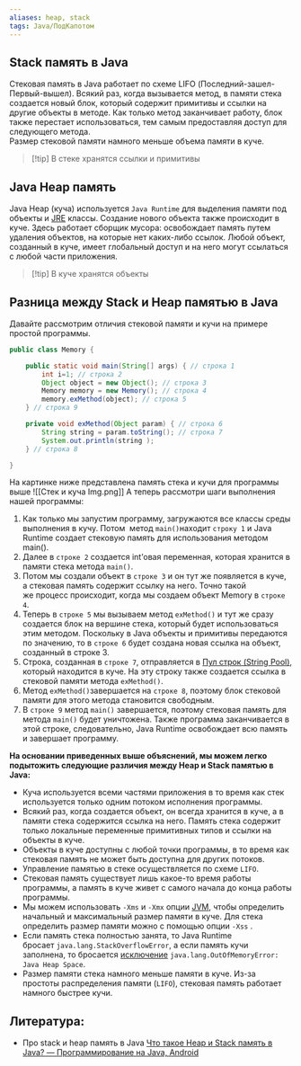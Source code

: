 ```yaml
---
aliases: heap, stack
tags: Java/ПодКапотом
---
```

## Stack память в Java

Стековая память в Java работает по схеме LIFO (Последний-зашел-Первый-вышел). Всякий раз, когда вызывается метод, в памяти стека создается новый блок, который содержит примитивы и ссылки на другие объекты в методе. Как только метод заканчивает работу, блок также перестает использоваться, тем самым предоставляя доступ для следующего метода.  
Размер стековой памяти намного меньше объема памяти в куче.

>[!tip] В стеке хранятся ссылки и примитивы

## Java Heap память

Java Heap (куча) используется `Java Runtime` для выделения памяти под объекты и [JRE](https://javadevblog.com/chto-takoe-jdk-jre-i-jvm-v-java.html) классы. Создание нового объекта также происходит в куче. Здесь работает сборщик мусора: освобождает память путем удаления объектов, на которые нет каких-либо ссылок. Любой объект, созданный в куче, имеет глобальный доступ и на него могут ссылаться с любой части приложения.

>[!tip] В куче хранятся объекты

## Разница между Stack и Heap памятью в Java

Давайте рассмотрим отличия стековой памяти и кучи на примере простой программы.
```java
public class Memory {

    public static void main(String[] args) { // строка 1
        int i=1; // строка 2
        Object object = new Object(); // строка 3
        Memory memory = new Memory(); // строка 4
        memory.exMethod(object); // строка 5
    } // строка 9

    private void exMethod(Object param) { // строка 6
        String string = param.toString(); // строка 7
        System.out.println(string );
    } // строка 8

}
```
На картинке ниже представлена память стека и кучи для программы выше
![[Стек и куча Img.png]]
А теперь рассмотри шаги выполнения нашей программы:

1. Как только мы запустим программу, загружаются все классы среды выполнения в кучу. Потом  метод `main()`находит `строку 1` и Java Runtime создает стековую память для использования методом main().
2. Далее в `строке 2` создается int’овая переменная, которая хранится в памяти стека метода `main()`.
3. Потом мы создали объект в `строке 3` и он тут же появляется в куче, а стековая память содержит ссылку на него. Точно такой же процесс происходит, когда мы создаем объект Memory в `строке 4`.
4. Теперь в `строке 5` мы вызываем метод `exMethod()` и тут же сразу создается блок на вершине стека, который будет использоваться этим методом. Поскольку в Java объекты и примитивы передаются по значению, то в `строке 6` будет создана новая ссылка на объект, созданный в строке 3.
5. Строка, созданная в `строке 7`, отправляется в [Пул строк (String Pool)](https://javadevblog.com/chto-takoe-pul-strok-v-java.html), который находится в куче. На эту строку также создается ссылка в стековой памяти метода `exMethod()`.
6. Метод `exMethod()`завершается на `строке 8`, поэтому блок стековой памяти для этого метода становится свободным.
7. В `строке 9` метод `main()` завершается, поэтому стековая память для метода `main()` будет уничтожена. Также программа заканчивается в этой строке, следовательно, Java Runtime освобождает всю память и завершает программу.

**На основании приведенных выше объяснений, мы можем легко подытожить следующие различия между Heap и Stack памятью в Java:**
- Куча используется всеми частями приложения в то время как стек используется только одним потоком исполнения программы.
- Всякий раз, когда создается объект, он всегда хранится в куче, а в памяти стека содержится ссылка на него. Память стека содержит только локальные переменные примитивных типов и ссылки на объекты в куче.
- Объекты в куче доступны с любой точки программы, в то время как стековая память не может быть доступна для других потоков.
- Управление памятью в стеке осуществляется по схеме `LIFO`.
- Стековая память существует лишь какое-то время работы программы, а память в куче живет с самого начала до конца работы программы.
- Мы можем использовать `-Xms` и `-Xmx` опции [JVM](https://javadevblog.com/chto-takoe-jdk-jre-i-jvm-v-java.html), чтобы определить начальный и максимальный размер памяти в куче. Для стека определить размер памяти можно с помощью опции `-Xss` .
- Если память стека полностью занята, то Java Runtime бросает `java.lang.StackOverflowError`, а если память кучи заполнена, то бросается [исключение](https://javadevblog.com/polnoe-rukovodstvo-po-obrabotke-isklyuchenij-v-java.html) `java.lang.OutOfMemoryError: Java Heap Space`.
- Размер памяти стека намного меньше памяти в куче. Из-за простоты распределения памяти (`LIFO`), стековая память работает намного быстрее кучи.

## Литература: 
- Про stack и heap память в Java [Что такое Heap и Stack память в Java? — Программирование на Java, Android](https://javadevblog.com/chto-takoe-heap-i-stack-pamyat-v-java.html#:~:text=%D0%A0%D0%B0%D0%B7%D0%BD%D0%B8%D1%86%D0%B0%20%D0%BC%D0%B5%D0%B6%D0%B4%D1%83%20Stack%20%D0%B8%20Heap%20%D0%BF%D0%B0%D0%BC%D1%8F%D1%82%D1%8C%D1%8E%20%D0%B2%20Java&text=%D0%9A%D1%83%D1%87%D0%B0%20%D0%B8%D1%81%D0%BF%D0%BE%D0%BB%D1%8C%D0%B7%D1%83%D0%B5%D1%82%D1%81%D1%8F%20%D0%B2%D1%81%D0%B5%D0%BC%D0%B8%20%D1%87%D0%B0%D1%81%D1%82%D1%8F%D0%BC%D0%B8%20%D0%BF%D1%80%D0%B8%D0%BB%D0%BE%D0%B6%D0%B5%D0%BD%D0%B8%D1%8F,%D1%81%D1%82%D0%B5%D0%BA%D0%B0%20%D1%81%D0%BE%D0%B4%D0%B5%D1%80%D0%B6%D0%B8%D1%82%D1%81%D1%8F%20%D1%81%D1%81%D1%8B%D0%BB%D0%BA%D0%B0%20%D0%BD%D0%B0%20%D0%BD%D0%B5%D0%B3%D0%BE.)
